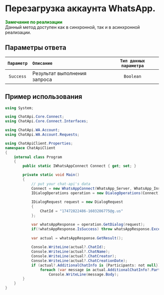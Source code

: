 # Перезагрузка аккаунта WhatsApp.
**<span style="color:green">Замечание по реализации</span>** <br/>
Данный метод доступен как в синхронной, так и в асинхронной реализации.

## Параметры ответа

|  `Параметр`           | `Описание`                                            | `Тип данных параметра` | 
|:---------------------:|:------------------------------------------------------|:----------------------:|
| `Success`             | Результат выполнения запроса                          | `Boolean`


## Пример использования
```csharp
using System;

using ChatApi.Core.Connect;
using ChatApi.Core.Connect.Interfaces;

using ChatApi.WA.Account;
using ChatApi.WA.Account.Requests;

using ChatApiClient.Properties;
namespace ChatApiClient
{
    internal class Program
    {
        public static IWhatsAppConnect Connect { get; set; }

        private static void Main()
        {
            // put your chat-api's data
            Connect = new WhatsAppConnect(WhatsApp_Server, WhatsApp_Instance, WhatsApp_Token); 
            IDialogOperations operation = new DialogOperations(Сonnect);
            
            IDialogRequest request = new DialogRequest
            {
                ChatId = "17472822486-1603286775@g.us"
            };

            var whatsAppResponse = operation.GetDialog(request);
            if(!whatsAppResponse.IsSuccess) throw whatsAppResponse.Exception!;
            
            var actual = whatsAppResponse.GetResult();
    
            Console.WriteLine(actual?.ChatId);
            Console.WriteLine(actual?.ChatName);
            Console.WriteLine(actual?.ChatCreator);
            Console.WriteLine(actual?.ChatCreationDate);
            if (actual?.AdditionalChatInfo is {Participants: not null}) 
                foreach (var message in actual.AdditionalChatInfo?.Participants) 
                    Console.WriteLine(message.Body);
        }
    }
}
```
